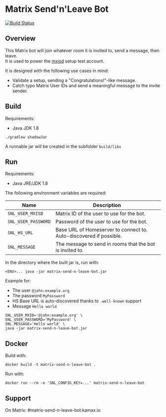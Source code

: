 # Matrix Send'n'Leave Bot
[![Build Status](https://travis-ci.org/kamax-matrix/matrix-send-n-leave-bot.svg?branch=master)](https://travis-ci.org/kamax-matrix/matrix-send-n-leave-bot)

## Overview
This Matrix bot will join whatever room it is invited to, send a message, then leave.  
It is used to power the [mxisd](https://github.com/kamax-matrix/mxisd) setup test account.  

It is designed with the following use cases in mind:
- Validate a setup, sending a "Congratulations!"-like message.
- Catch typo Matrix User IDs and send a meaningful message to the invite sender.

## Build
Requirements:
- Java JDK 1.8

```
./gradlew shadowJar
```

A runnable jar will be created in the subfolder `build/libs`

## Run
Requirements:
- Java JRE/JDK 1.8

The following environment variables are required:

| Name                | Description                                                        |
|---------------------|--------------------------------------------------------------------|
| `SNL_USER_MXISD`    | Matrix ID of the user to use for the bot.                          |
| `SNL_USER_PASSWORD` | Password of the user to use for the bot.                           |
| `SNL_HS_URL`        | Base URL of Homeserver to connect to. Auto-discovered if possible. |
| `SNL_MESSAGE`       | The message to send in rooms that the bot is invited to.           | 

In the directory where the built jar is, run with:
```
<ENV>... java -jar matrix-send-n-leave-bot.jar
```

Example for:
- The user `@john:example.org`
- The password `MyPassword`
- HS Base URL is auto-discovered thanks to `.well-known` support
- Message `Hello world`

```
SNL_USER_MXID='@john:example.org' \
SNL_USER_PASSWORD='MyPassword' \
SNL_MESSAGE='Hello world' \
java -jar matrix-send-n-leave-bot.jar 
```

## Docker
Build with:
```
docker build -t matrix-send-n-leave-bot .
```

Run with:
```
docker run --rm -e 'SNL_CONFIG_KEY=...' matrix-send-n-leave-bot
```

## Support
On Matrix: #matrix-send-n-leave-bot:kamax.io
